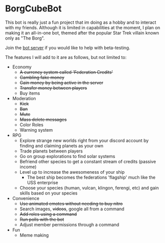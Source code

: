 # BorgCubeBot


This bot is really just a fun project that im doing as a hobby and to interact with my friends. Although it is limited in capabilities at the moment, I plan on making it an all-in-one bot, themed after the popular Star Trek villain known only as "The Borg".

Join the [bot server](https://discord.gg/evYQA2h) if you would like to help with beta-testing.

The features I will add to it are as follows, but not limited to:
- Economy
  - ~~A currency system called 'Federation Credits'~~
  - ~~Gambling fake money~~
  - ~~Gain money by being active in the server~~
  - ~~Transfer money between players~~
  - Buy items
- Moderation
  - ~~Kick~~
  - ~~Ban~~
  - ~~Mute~~
  - ~~Mass delete messages~~
  - Color Roles
  - Warning system
- RPG
  - Explore strange new worlds right from your discord account by finding and claiming planets as your own
  - Trade planets between players
  - Go on group explorations to find solar systems
  - Befriend other species to get a constant stream of credits (passive income)
  - Level up to increase the awesomeness of your ship
    - The best ship becomes the federations 'flagship' much like the USS enterprise
  - Choose your species (human, vulcan, klingon, ferengi, etc) and gain skills based on your species
- Convenience
  - ~~Use animated emotes without needing to buy nitro~~
  - Search images, ~~videos~~, google all from a command
  - ~~Add roles using a command~~
  - ~~Run polls with the bot~~
  - Adjust member permissions through a command
- Fun
  - Meme making
